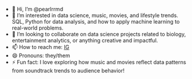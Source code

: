 - 👋 Hi, I’m @pearlrrmd
- 👀 I’m interested in data science, music, movies, and lifestyle trends.
SQL, Python for data analysis, and how to apply machine learning to real-world problems.
- 💞️ I’m looking to collaborate on data science projects related to biology, entertainment analytics, or anything creative and impactful.
- 📫 How to reach me: [IG](https://www.instagram.com/jessixcrd?igsh=MWp6cXBtYWkzMnFq&utm_source=qr)
- 😄 Pronouns: they/them
- ⚡ Fun fact: I love exploring how music and movies reflect data patterns from soundtrack trends to audience behavior!

<!---
pearlrrmd/pearlrrmd is a ✨ special ✨ repository because its `README.md` (this file) appears on your GitHub profile.
You can click the Preview link to take a look at your changes.
--->
